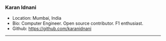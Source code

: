 ### Karan Idnani
- Location: Mumbai, India
- Bio: Computer Engineer. Open source contributor. F1 enthusiast.
- Github: https://github.com/karanidnani
***
